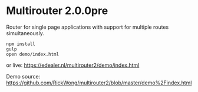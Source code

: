 Multirouter 2.0.0pre
============

Router for single page applications with support for multiple routes simultaneously.

```
npm install
gulp
open demo/index.html 
```
or live: https://edealer.nl/multirouter2/demo/index.html

Demo source: https://github.com/RickWong/multirouter2/blob/master/demo%2Findex.html
